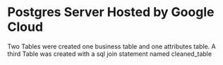 # Postgres Server Hosted by Google Cloud
Two Tables were created one business table and one attributes table.
A third Table was created with a sql join statement named cleaned_table

